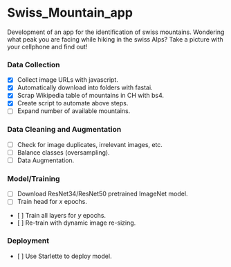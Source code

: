 # Swiss_Mountain_app
Development of an app for the identification of swiss mountains. Wondering what peak you are facing while hiking in the swiss Alps? Take a picture with your cellphone and find out!

### Data Collection

- [x] Collect image URLs with javascript.
- [x] Automatically download into folders with fastai.
- [x] Scrap Wikipedia table of mountains in CH with bs4.
- [x] Create script to automate above steps.
- [ ] Expand number of available mountains.

### Data Cleaning and Augmentation

- [ ] Check for image duplicates, irrelevant images, etc.
- [ ] Balance classes (oversampling).
- [ ] Data Augmentation.

### Model/Training

- [ ] Download ResNet34/ResNet50 pretrained ImageNet model.
- [ ] Train head for *x* epochs.
- [ ] Train all layers for *y* epochs.
- [ ] Re-train with dynamic image re-sizing.

### Deployment

- [ ] Use Starlette to deploy model.
